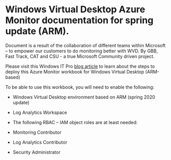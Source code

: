 # Windows Virtual Desktop Azure Monitor documentation for spring update (ARM).

Document is a result of the collaboration of different teams within Microsoft – to empower our customers to do monitoring better with WVD. 
By GBB, Fast Track, CAT and CSU - a true Microsoft Community driven project. 

Please visit this Windows IT Pro [blog article](https://techcommunity.microsoft.com/t5/windows-it-pro-blog/bg-p/Windows10Blog) to learn about the steps to deploy this Azure Monitor workbook for Windows Virtual Desktop (ARM-based)

To be able to use this workbook, you will need to enable the following:

-	Windows Virtual Desktop environment based on ARM (spring 2020 update)
-	Log Analytics Workspace
-	The following RBAC – IAM object roles are at least needed:

-	Monitoring Contributor
-	Log Analytics Contributor
-	Security Administrator 

